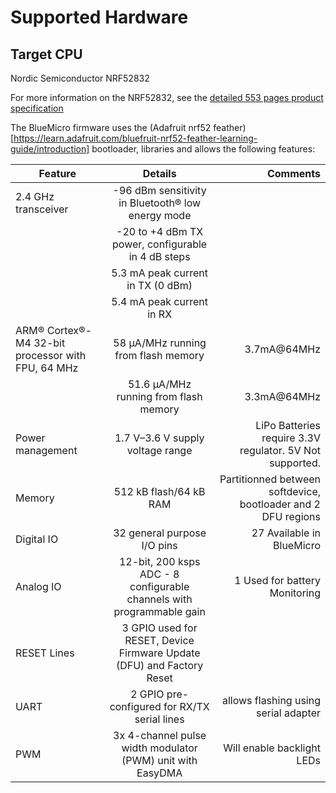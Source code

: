 # Supported Hardware

## Target CPU

Nordic Semiconductor NRF52832

For more information on the NRF52832, see the [detailed 553 pages product specification](http://infocenter.nordicsemi.com/pdf/nRF52832_PS_v1.4.pdf)

The BlueMicro firmware uses the (Adafruit nrf52 feather)[https://learn.adafruit.com/bluefruit-nrf52-feather-learning-guide/introduction] bootloader, libraries and allows the following features:

| Feature        | Details           | Comments  |
| ------------- |:-------------:| -----:|
| 2.4 GHz transceiver  | -96 dBm sensitivity in Bluetooth® low energy mode |  |
|               |  -20 to +4 dBm TX power, configurable in 4 dB steps      |    |
|              | 5.3 mA peak current in TX (0 dBm)     |     |
|              | 5.4 mA peak current in RX    |     |
| ARM® Cortex®-M4 32-bit processor with FPU, 64 MHz  | 58 μA/MHz running from flash memory | 3.7mA@64MHz |
|   | 51.6 μA/MHz running from flash memory | 3.3mA@64MHz |
| Power management  | 1.7 V–3.6 V supply voltage range | LiPo Batteries require 3.3V regulator. 5V Not supported.  |
| Memory  | 512 kB flash/64 kB RAM | Partitionned between softdevice, bootloader and 2 DFU regions |
| Digital IO  | 32 general purpose I/O pins | 27 Available in BlueMicro |
| Analog IO  | 12-bit, 200 ksps ADC - 8 configurable channels with programmable gain | 1 Used for battery Monitoring |
| RESET Lines  | 3 GPIO used for RESET, Device Firmware Update (DFU) and Factory Reset |  |
| UART  | 2 GPIO pre-configured for RX/TX serial lines | allows flashing using serial adapter |
| PWM  | 3x 4-channel pulse width modulator (PWM) unit with EasyDMA | Will enable backlight LEDs  |





